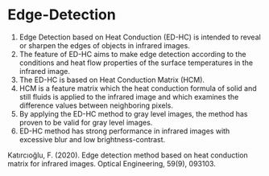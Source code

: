 # Edge-Detection

1. Edge Detection based on Heat Conduction (ED-HC) is intended to reveal or sharpen the edges of objects in infrared images.
2. The feature of ED-HC aims to make edge detection according to the conditions and heat flow properties of the surface temperatures in the infrared image.
3. The ED-HC is based on Heat Conduction Matrix (HCM).
4. HCM is a feature matrix which the heat conduction formula of solid and still fluids is applied to the infrared image and which examines the difference values between neighboring pixels.
5. By applying the ED-HC method to gray level images, the method has proven to be valid for gray level images.
6. ED-HC method has strong performance in infrared images with excessive blur and low brightness-contrast.

Katırcıoğlu, F. (2020). Edge detection method based on heat conduction matrix for infrared images. Optical Engineering, 59(9), 093103.
